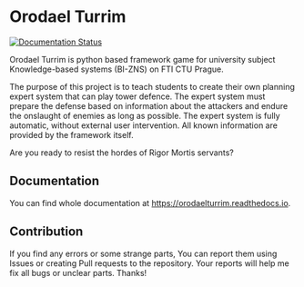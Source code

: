 Orodael Turrim 
================

[![Documentation Status](https://readthedocs.org/projects/orodaelturrim/badge/?version=latest)](https://orodaelturrim.readthedocs.io/en/latest/?badge=latest)


Orodael Turrim is python based framework game for university subject Knowledge-based systems (BI-ZNS) on FTI CTU Prague.

The purpose of this project is to teach students to create their own planning expert system that can play tower defence. 
The expert system must prepare the defense based on information about the attackers and endure the onslaught of enemies 
as long as possible. The expert system is fully automatic, without external user intervention. All known information 
are provided by the framework itself.

Are you ready to resist the hordes of Rigor Mortis servants?

Documentation
--------------

You can find whole documentation at https://orodaelturrim.readthedocs.io.

Contribution
--------------

If you find any errors or some strange parts, You can report them using Issues or creating Pull requests to the 
repository. Your reports will help me fix all bugs or unclear parts. Thanks!


